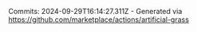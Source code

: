 Commits: 2024-09-29T16:14:27.311Z - Generated via https://github.com/marketplace/actions/artificial-grass
<br>

